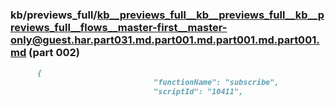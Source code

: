 ### kb/previews_full/kb__previews_full__kb__previews_full__kb__previews_full__flows__master-first__master-only@guest.har.part031.md.part001.md.part001.md.part001.md (part 002)

```md
      {
                                "functionName": "subscribe",
                                "scriptId": "10411",
                               
```

```
